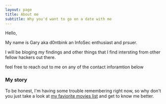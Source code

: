 ```yaml
---
layout: page
title: About me
subtitle: Why you'd want to go on a date with me
---
```

Hello,

My name is Gary aka d0ntbink an InfoSec enthusiast and prsuer.

I will be bloging my findings and other things that I find intersting from other fellow hackers out there. 

feel free to reach out to me on any of the contact inforamtion below

### My story

To be honest, I'm having some trouble remembering right now, so why don't you just take a look at [my faviorite movies list](https://en.wikipedia.org/wiki/The_Princess_Bride_%28film%29) and get to know me better.
